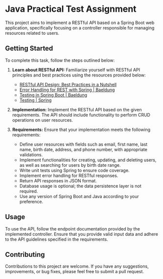 # Java Practical Test Assignment

This project aims to implement a RESTful API based on a Spring Boot web application, specifically focusing on a controller responsible for managing resources related to users.

## Getting Started

To complete this task, follow the steps outlined below:

1. **Learn about RESTful API:**
   Familiarize yourself with RESTful API principles and best practices using the resources provided below:

    - [RESTful API Design: Best Practices in a Nutshell](https://www.vinaysahni.com/best-practices-for-a-pragmatic-restful-api)
    - [Error Handling for REST with Spring | Baeldung](https://www.baeldung.com/exception-handling-for-rest-with-spring)
    - [Testing in Spring Boot | Baeldung](https://www.baeldung.com/spring-boot-testing)
    - [Testing | Spring](https://spring.io/guides/gs/testing-web/)

2. **Implementation:**
   Implement the RESTful API based on the given requirements. The API should include functionality to perform CRUD operations on user resources.

3. **Requirements:**
   Ensure that your implementation meets the following requirements:

    - Define user resources with fields such as email, first name, last name, birth date, address, and phone number, with appropriate validations.
    - Implement functionalities for creating, updating, and deleting users, as well as searching for users by birth date range.
    - Write unit tests using Spring to ensure code coverage.
    - Implement error handling for RESTful responses.
    - Return API responses in JSON format.
    - Database usage is optional; the data persistence layer is not required.
    - Use any version of Spring Boot and Java according to your preference.

## Usage

To use the API, follow the endpoint documentation provided by the implemented controller. Ensure that you provide valid input data and adhere to the API guidelines specified in the requirements.

## Contributing

Contributions to this project are welcome. If you have any suggestions, improvements, or bug fixes, please feel free to submit a pull request.

